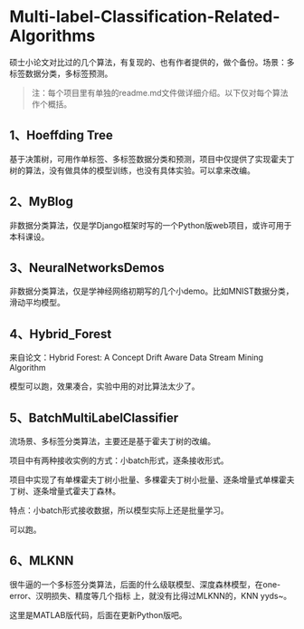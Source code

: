 # Multi-label-Classification-Related-Algorithms
硕士小论文对比过的几个算法，有复现的、也有作者提供的，做个备份。场景：多标签数据分类，多标签预测。



> 注：每个项目里有单独的readme.md文件做详细介绍。以下仅对每个算法作个概括。



## 1、Hoeffding Tree

基于决策树，可用作单标签、多标签数据分类和预测，项目中仅提供了实现霍夫丁树的算法，没有做具体的模型训练，也没有具体实验。可以拿来改编。



## 2、MyBlog

非数据分类算法，仅是学Django框架时写的一个Python版web项目，或许可用于本科课设。



## 3、NeuralNetworksDemos

非数据分类算法，仅是学神经网络初期写的几个小demo。比如MNIST数据分类，滑动平均模型。



## 4、Hybrid_Forest

来自论文：Hybrid Forest: A Concept Drift Aware Data Stream Mining Algorithm

模型可以跑，效果凑合，实验中用的对比算法太少了。



## 5、BatchMultiLabelClassifier

流场景、多标签分类算法，主要还是基于霍夫丁树的改编。

项目中有两种接收实例的方式：小batch形式，逐条接收形式。

项目中实现了有单棵霍夫丁树小批量、多棵霍夫丁树小批量、逐条增量式单棵霍夫丁树、逐条增量式霍夫丁森林。

特点：小batch形式接收数据，所以模型实际上还是批量学习。

可以跑。



## 6、MLKNN

很牛逼的一个多标签分类算法，后面的什么级联模型、深度森林模型，在one-error、汉明损失、精度等几个指标 上，就没有比得过MLKNN的，KNN  yyds~。

这里是MATLAB版代码，后面在更新Python版吧。

